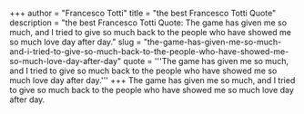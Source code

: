 +++
author = "Francesco Totti"
title = "the best Francesco Totti Quote"
description = "the best Francesco Totti Quote: The game has given me so much, and I tried to give so much back to the people who have showed me so much love day after day."
slug = "the-game-has-given-me-so-much-and-i-tried-to-give-so-much-back-to-the-people-who-have-showed-me-so-much-love-day-after-day"
quote = '''The game has given me so much, and I tried to give so much back to the people who have showed me so much love day after day.'''
+++
The game has given me so much, and I tried to give so much back to the people who have showed me so much love day after day.
